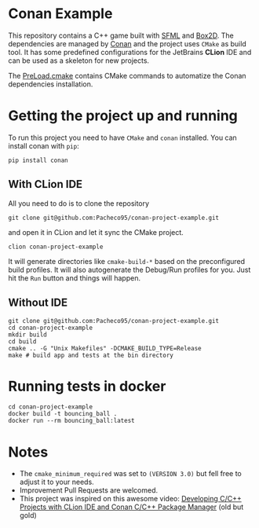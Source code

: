 # Conan Example

This repository contains a C++ game built with [SFML](https://www.sfml-dev.org/) and [Box2D](https://box2d.org/).
The dependencies are managed by [Conan](https://conan.io/) and the project uses `CMake` as build tool.
It has some predefined configurations for the JetBrains **CLion** IDE and can be used as a skeleton for new projects.

The [PreLoad.cmake](PreLoad.cmake) contains CMake commands to automatize the Conan dependencies installation.

# Getting the project up and running

To run this project you need to have `CMake` and `conan` installed. You can install conan with `pip`:

```shell
pip install conan
```

## With CLion IDE

All you need to do is to clone the repository

```shell
git clone git@github.com:Pacheco95/conan-project-example.git
```

and open it in CLion and let it sync the CMake project.

```shell
clion conan-project-example
```

It will generate directories like `cmake-build-*` based on the preconfigured build profiles.
It will also autogenerate the Debug/Run profiles for you. Just hit the `Run` button and things will happen.

## Without IDE

```shell
git clone git@github.com:Pacheco95/conan-project-example.git
cd conan-project-example
mkdir build
cd build
cmake .. -G "Unix Makefiles" -DCMAKE_BUILD_TYPE=Release
make # build app and tests at the bin directory
```

# Running tests in docker

```shell
cd conan-project-example
docker build -t bouncing_ball .
docker run --rm bouncing_ball:latest
```

# Notes

- The `cmake_minimum_required` was set to `(VERSION 3.0)` but fell free to adjust it to your needs.
- Improvement Pull Requests are welcomed.
- This project was inspired on this awesome
  video: [Developing C/C++ Projects with CLion IDE and Conan C/C++ Package Manager](https://www.youtube.com/watch?v=qpOul18bXes)
  (old but gold)
